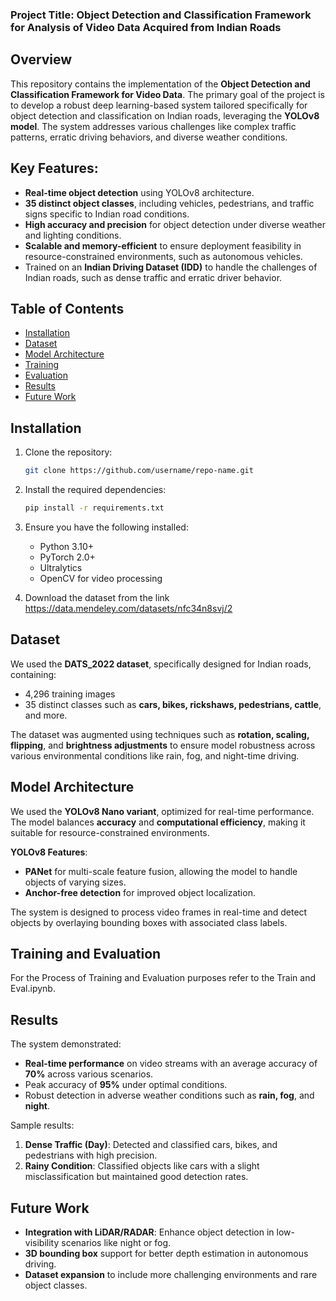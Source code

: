 ### Project Title: Object Detection and Classification Framework for Analysis of Video Data Acquired from Indian Roads

## Overview
This repository contains the implementation of the **Object Detection and Classification Framework for Video Data**. The primary goal of the project is to develop a robust deep learning-based system tailored specifically for object detection and classification on Indian roads, leveraging the **YOLOv8 model**. The system addresses various challenges like complex traffic patterns, erratic driving behaviors, and diverse weather conditions.

## Key Features:
- **Real-time object detection** using YOLOv8 architecture.
- **35 distinct object classes**, including vehicles, pedestrians, and traffic signs specific to Indian road conditions.
- **High accuracy and precision** for object detection under diverse weather and lighting conditions.
- **Scalable and memory-efficient** to ensure deployment feasibility in resource-constrained environments, such as autonomous vehicles.
- Trained on an **Indian Driving Dataset (IDD)** to handle the challenges of Indian roads, such as dense traffic and erratic driver behavior.

## Table of Contents
- [Installation](#installation)
- [Dataset](#dataset)
- [Model Architecture](#model-architecture)
- [Training](#training)
- [Evaluation](#evaluation)
- [Results](#results)
- [Future Work](#future-work)

## Installation
1. Clone the repository:
   ```bash
   git clone https://github.com/username/repo-name.git
   ```
2. Install the required dependencies:
   ```bash
   pip install -r requirements.txt
   ```

3. Ensure you have the following installed:
   - Python 3.10+
   - PyTorch 2.0+
   - Ultralytics
   - OpenCV for video processing

4. Download the dataset from the link https://data.mendeley.com/datasets/nfc34n8svj/2

## Dataset
We used the **DATS_2022 dataset**, specifically designed for Indian roads, containing:
- 4,296 training images
- 35 distinct classes such as **cars, bikes, rickshaws, pedestrians, cattle**, and more.

The dataset was augmented using techniques such as **rotation, scaling, flipping**, and **brightness adjustments** to ensure model robustness across various environmental conditions like rain, fog, and night-time driving.


## Model Architecture
We used the **YOLOv8 Nano variant**, optimized for real-time performance. The model balances **accuracy** and **computational efficiency**, making it suitable for resource-constrained environments.

**YOLOv8 Features**:
- **PANet** for multi-scale feature fusion, allowing the model to handle objects of varying sizes.
- **Anchor-free detection** for improved object localization.

The system is designed to process video frames in real-time and detect objects by overlaying bounding boxes with associated class labels.

## Training and Evaluation 
For the Process of Training and Evaluation purposes refer to the Train and Eval.ipynb.


## Results
The system demonstrated:
- **Real-time performance** on video streams with an average accuracy of **70%** across various scenarios.
- Peak accuracy of **95%** under optimal conditions.
- Robust detection in adverse weather conditions such as **rain, fog**, and **night**.

Sample results:
1. **Dense Traffic (Day)**: Detected and classified cars, bikes, and pedestrians with high precision.
2. **Rainy Condition**: Classified objects like cars with a slight misclassification but maintained good detection rates.

## Future Work
- **Integration with LiDAR/RADAR**: Enhance object detection in low-visibility scenarios like night or fog.
- **3D bounding box** support for better depth estimation in autonomous driving.
- **Dataset expansion** to include more challenging environments and rare object classes.

